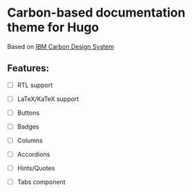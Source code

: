 # Carbon-based documentation theme for Hugo

Based on [IBM Carbon Design System](https://carbondesignsystem.com/) 

## Features:

- [ ] RTL support
- [ ] LaTeX/KaTeX support
- [ ] Buttons
- [ ] Badges
- [ ] Columns
- [ ] Accordions
- [ ] Hints/Quotes
- [ ] Tabs component

